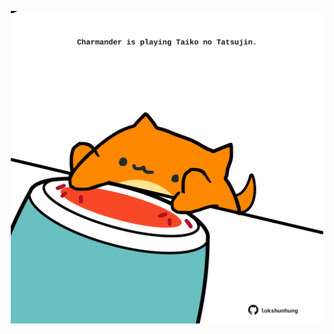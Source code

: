 <!-- built at 09/01/2023, 13:05:17 UTC -->
<p align="center">
  <img width="500" height="500" src="./ReadmeImage.svg">
</p>
